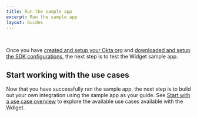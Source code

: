 ```yaml
---
title: Run the sample app
excerpt: Run the sample app
layout: Guides
---
```


<div class="oie-embedded-sdk">

<ApiLifecycle access="ie" /><br>

<StackSelector class="cleaner-selector"/>


Once you have
[created and setup your Okta org](/docs/guides/oie-embedded-common-org-setup/aspnet/main/)
and
[downloaded and setup the SDK configurations](/docs/guides/oie-embedded-common-download-setup-app/aspnet/main/), the next step is to test the Widget sample app.

<StackSelector snippet="testapp" noSelector />

## Start working with the use cases

Now that you have successfully ran the sample app, the next step is to build out your
own integration using the sample app as your guide. See
[Start with a use case overview](/docs/guides/oie-embedded-widget-use-cases/aspnet/oie-embedded-widget-use-case-overview/) to explore the available use cases available with
the Wdiget.

</div>
